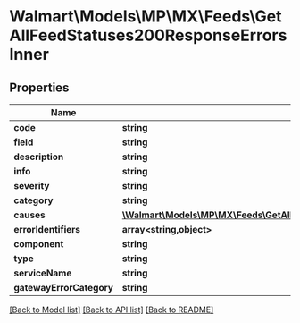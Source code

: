 # Walmart\Models\MP\MX\Feeds\GetAllFeedStatuses200ResponseErrorsInner

## Properties

Name | Type | Description | Notes
------------ | ------------- | ------------- | -------------
**code** | **string** |  |
**field** | **string** |  | [optional]
**description** | **string** |  | [optional]
**info** | **string** |  | [optional]
**severity** | **string** |  | [optional]
**category** | **string** |  | [optional]
**causes** | [**\Walmart\Models\MP\MX\Feeds\GetAllFeedStatuses200ResponseErrorsInnerCausesInner[]**](GetAllFeedStatuses200ResponseErrorsInnerCausesInner.md) |  | [optional]
**errorIdentifiers** | **array<string,object>** |  | [optional]
**component** | **string** |  | [optional]
**type** | **string** |  | [optional]
**serviceName** | **string** |  | [optional]
**gatewayErrorCategory** | **string** |  | [optional]


[[Back to Model list]](./) [[Back to API list]](../../../../../README.md#supported-apis) [[Back to README]](../../../../../README.md)
